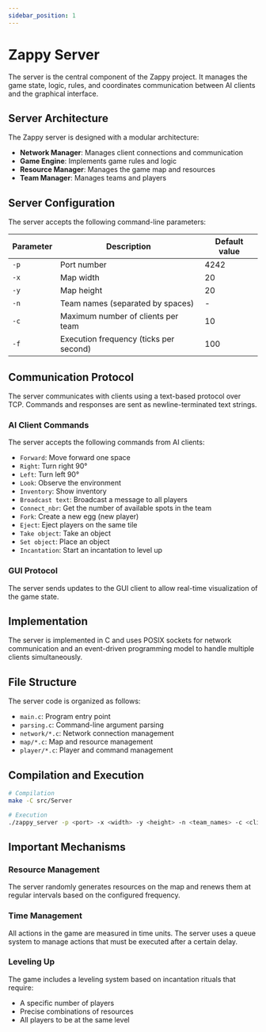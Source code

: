 ```yaml
---
sidebar_position: 1
---
```


# Zappy Server

The server is the central component of the Zappy project. It manages the game state, logic, rules, and coordinates communication between AI clients and the graphical interface.

## Server Architecture

The Zappy server is designed with a modular architecture:

- **Network Manager**: Manages client connections and communication
- **Game Engine**: Implements game rules and logic
- **Resource Manager**: Manages the game map and resources
- **Team Manager**: Manages teams and players

## Server Configuration

The server accepts the following command-line parameters:

| Parameter | Description                                  | Default value |
|-----------|----------------------------------------------|---------------|
| `-p`      | Port number                                  | 4242          |
| `-x`      | Map width                                    | 20            |
| `-y`      | Map height                                   | 20            |
| `-n`      | Team names (separated by spaces)             | -             |
| `-c`      | Maximum number of clients per team           | 10            |
| `-f`      | Execution frequency (ticks per second)       | 100           |

## Communication Protocol

The server communicates with clients using a text-based protocol over TCP. Commands and responses are sent as newline-terminated text strings.

### AI Client Commands

The server accepts the following commands from AI clients:

- `Forward`: Move forward one space
- `Right`: Turn right 90°
- `Left`: Turn left 90°
- `Look`: Observe the environment
- `Inventory`: Show inventory
- `Broadcast text`: Broadcast a message to all players
- `Connect_nbr`: Get the number of available spots in the team
- `Fork`: Create a new egg (new player)
- `Eject`: Eject players on the same tile
- `Take object`: Take an object
- `Set object`: Place an object
- `Incantation`: Start an incantation to level up

### GUI Protocol

The server sends updates to the GUI client to allow real-time visualization of the game state.

## Implementation

The server is implemented in C and uses POSIX sockets for network communication and an event-driven programming model to handle multiple clients simultaneously.

## File Structure

The server code is organized as follows:
- `main.c`: Program entry point
- `parsing.c`: Command-line argument parsing
- `network/*.c`: Network connection management
- `map/*.c`: Map and resource management
- `player/*.c`: Player and command management

## Compilation and Execution

```bash
# Compilation
make -C src/Server

# Execution
./zappy_server -p <port> -x <width> -y <height> -n <team_names> -c <clients_per_team> -f <freq>
```

## Important Mechanisms

### Resource Management
The server randomly generates resources on the map and renews them at regular intervals based on the configured frequency.

### Time Management
All actions in the game are measured in time units. The server uses a queue system to manage actions that must be executed after a certain delay.

### Leveling Up
The game includes a leveling system based on incantation rituals that require:
- A specific number of players
- Precise combinations of resources
- All players to be at the same level

